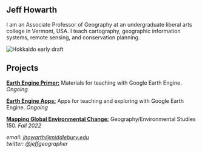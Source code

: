 ## Jeff Howarth  

I am an Associate Professor of Geography at an undergraduate liberal arts college in Vermont, USA. I teach cartography, geographic information systems, remote sensing, and conservation planning.

![Hokkaido early draft](/images/hokkaido_cropped.png)

## Projects

[**Earth Engine Primer:**](https://jeffhowarth.github.io/eeprimer/) Materials for teaching with Google Earth Engine. *Ongoing*  

[**Earth Engine Apps:**](https://jhowarth.users.earthengine.app/) Apps for teaching and exploring with Google Earth Engine. *Ongoing*

[**Mapping Global Environmental Change:**](https://geog0150.github.io/f22/) Geography/Environmental Studies 150. *Fall 2022*

*email: jhowarth@middlebury.edu*  
*twitter: @jeffgeographer*
